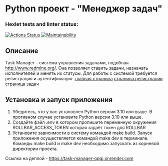 # Python проект - "Менеджер задач"
### Hexlet tests and linter status:
[![Actions Status](https://github.com/mkolotovich/python-project-52/actions/workflows/hexlet-check.yml/badge.svg)](https://github.com/mkolotovich/python-project-52/actions)
[![Maintainability](https://api.codeclimate.com/v1/badges/e22bac52ac2c7666f469/maintainability)](https://codeclimate.com/github/mkolotovich/python-project-52/maintainability)

## Описание
Task Manager – система управления задачами, подобная http://www.redmine.org/. Она позволяет ставить задачи, назначать исполнителей и менять их статусы. Для работы с системой требуется регистрация и аутентификация:
[главная страница](https://cdn2.hexlet.io/store/derivatives/original/9451670938b805cdd8f53b0670aaa8ed.png)
[страница регистрации](https://cdn2.hexlet.io/store/derivatives/original/87467cf025839dd429235846d7082102.png)
[страница задач](https://cdn2.hexlet.io/store/derivatives/original/85dbb6329335628c979000bbe53fefae.png)

## Установка и запуск приложения 
1. Убедитесь, что у вас установлен Python версии 3.10 или выше. В противном случае установите Python версии 3.10 или выше.
2. Создайте файл .env в котором пропишите переменную окружения ROLLBAR_ACCESS_TOKEN которая задаёт токен для ROLLBAR
3. Установите зависимости в систему командой make build. Запуск приложения осуществляется командой make dev в терминале. Команды make build и make dev необходимо запускать из корневой директории проекта.

Ссылка на деплой - https://task-manager-opgj.onrender.com